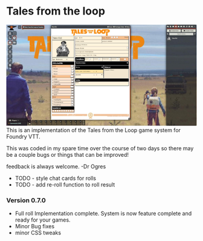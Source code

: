 # Tales from the loop


<img src = "img/loop_system.jpg">
This is an implementation of the Tales from the Loop game system for Foundry VTT.  

This was coded in my spare time over the course of two days so there may be a couple bugs or things that can be improved! 

feedback is always welcome.
-Dr Ogres

<ul>
    <li>TODO - style chat cards for rolls</li>
    <li>TODO - add re-roll function to roll result</li>
</ul>


<h3>Version 0.7.0</h3> 

* Full roll Implementation complete.  System is now feature complete and ready for your games.
* Minor Bug fixes
* minor CSS tweaks
